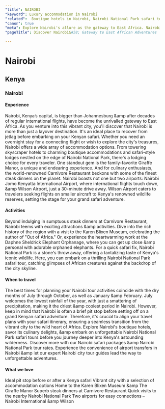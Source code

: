 ```yaml
---
"title": NAIROBI
"keyword": Luxury accommodation in Nairobi
"related":  Boutique hotels in Nairobi, Nairobi National Park safari tours, Giraffe Manor accommodation, Carnivore Restaurant Nairobi, Wilson Airport flight connections, Karen Blixen Museum visit, Daphne Sheldrick Elephant Orphanage, Nairobi tourist attractions, Nairobi safari packages, Nairobi National Park tour rates, Airport transfers Nairobi, Nairobi city tour guides.
"canon": true
"meta": Explore Nairobi's allure as the gateway to East Africa. Nairobi safari packages, Nairobi National Park tours, boutique hotels, and more await your adventure.
"pageTitle": Discover Nairobi&#58; Gateway to East African Adventures

---
```


# Nairobi
## Kenya
### Nairobi

#### Experience
Nairobi, Kenya’s capital, is bigger than Johannesburg &amp after decades of regular international flights, have become the unrivalled gateway to East Africa.
As you venture into this vibrant city, you'll discover that Nairobi is more than just a layover destination. It's an ideal place to recover from jetlag before embarking on your Kenyan safari. Whether you need an overnight stay for a connecting flight or wish to explore the city's treasures, Nairobi offers a wide array of accommodation options.
From towering skyscraper hotels to charming boutique accommodations and safari-style lodges nestled on the edge of Nairobi National Park, there's a lodging choice for every traveler. One standout gem is the family-favorite Giraffe Manor, a unique and endearing experience. And for culinary enthusiasts, the world-renowned Carnivore Restaurant beckons with some of the finest steak dinners on the planet.
Nairobi boasts not one but two airports: Nairobi Jomo Kenyatta International Airport, where international flights touch down, &amp Wilson Airport, just a 30-minute drive away. Wilson Airport caters to travelers seeking flights on smaller aircraft to Kenya's renowned wildlife reserves, setting the stage for your grand safari adventure.

#### Activities
Beyond indulging in sumptuous steak dinners at Carnivore Restaurant, Nairobi teems with exciting attractions &amp activities. Dive into the rich history of the region with a visit to the Karen Blixen Museum, celebrating the author of "Out of Africa." Or, experience the heartwarming work at the Daphne Sheldrick Elephant Orphanage, where you can get up close &amp personal with adorable orphaned elephants.
For a quick safari fix, Nairobi National Park is a stone's throw away, offering a tantalizing taste of Kenya's iconic wildlife. Here, you can embark on a thrilling Nairobi National Park safari tour, catching glimpses of African creatures against the backdrop of the city skyline.

#### When to travel
The best times for planning your Nairobi tour activities coincide with the dry months of July through October, as well as January &amp February. July welcomes the lowest rainfall of the year, with just a smattering of precipitation, making it the driest &amp coolest period in Nairobi.
However, keep in mind that Nairobi is often a brief pit stop before setting off on a grand Kenyan safari adventure. Therefore, it's crucial to align your travel plans with your safari itinerary, ensuring a seamless transition from the vibrant city to the wild heart of Africa.
Explore Nairobi's boutique hotels, savor its culinary delights, &amp embark on unforgettable Nairobi National Park safari tours before you journey deeper into Kenya's astounding wilderness.
Discover more with our Nairobi safari packages &amp Nairobi National Park tour rates. Experience the convenience of airport transfers in Nairobi &amp let our expert Nairobi city tour guides lead the way to unforgettable adventures.


#### What we love
Ideal pit stop before or after a Kenya safari
Vibrant city with a selection of accommodation options
Home to the Karen Blixen Museum &amp The Giraffe Manor
Superb steak dinners at Carnivore Restaurant
Quick visits to the nearby Nairobi National Park
Two airports for easy connections – Nairobi International &amp Wilson